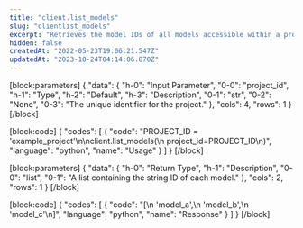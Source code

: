 ```yaml
---
title: "client.list_models"
slug: "clientlist_models"
excerpt: "Retrieves the model IDs of all models accessible within a project."
hidden: false
createdAt: "2022-05-23T19:06:21.547Z"
updatedAt: "2023-10-24T04:14:06.870Z"
---
```

[block:parameters]
{
  "data": {
    "h-0": "Input Parameter",
    "0-0": "project_id",
    "h-1": "Type",
    "h-2": "Default",
    "h-3": "Description",
    "0-1": "str",
    "0-2": "None",
    "0-3": "The unique identifier for the project."
  },
  "cols": 4,
  "rows": 1
}
[/block]

[block:code]
{
  "codes": [
    {
      "code": "PROJECT_ID = 'example_project'\n\nclient.list_models(\n    project_id=PROJECT_ID\n)",
      "language": "python",
      "name": "Usage"
    }
  ]
}
[/block]

[block:parameters]
{
  "data": {
    "h-0": "Return Type",
    "h-1": "Description",
    "0-0": "list",
    "0-1": "A list containing the string ID of each model."
  },
  "cols": 2,
  "rows": 1
}
[/block]

[block:code]
{
  "codes": [
    {
      "code": "[\n    'model_a',\n    'model_b',\n    'model_c'\n]",
      "language": "python",
      "name": "Response"
    }
  ]
}
[/block]